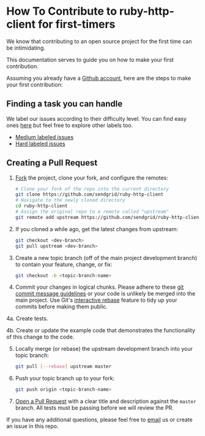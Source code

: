 # How To Contribute to ruby-http-client for first-timers

We know that contributing to an open source project for the first time can be intimidating. 

This documentation serves to guide you on how to make your first contribution.

Assuming you already have a [Github account](https://github.com/join), here are the steps to make your first contribution:

## Finding a task you can handle

We label our issues according to their difficulty level. You can find easy ones [here](https://github.com/sendgrid/ruby-http-client/issues?q=is%3Aopen+is%3Aissue+label%3A%22difficulty%3A+easy%22) but feel free to explore other labels too.

- [Medium labeled issues](https://github.com/sendgrid/ruby-http-client/issues?q=is%3Aopen+is%3Aissue+label%3A%22difficulty%3A+medium%22)
- [Hard labeled issues](https://github.com/sendgrid/ruby-http-client/issues?q=is%3Aopen+is%3Aissue+label%3A%22difficulty%3A+hard%22)


## Creating a Pull Request<a name="creating-a-pull-request"></a>

1. [Fork](https://help.github.com/fork-a-repo/) the project, clone your fork,
   and configure the remotes:

   ```bash
   # Clone your fork of the repo into the current directory
   git clone https://github.com/sendgrid/ruby-http-client
   # Navigate to the newly cloned directory
   cd ruby-http-client
   # Assign the original repo to a remote called "upstream"
   git remote add upstream https://github.com/sendgrid/ruby-http-client
   ```

2. If you cloned a while ago, get the latest changes from upstream:

   ```bash
   git checkout <dev-branch>
   git pull upstream <dev-branch>
   ```

3. Create a new topic branch (off of the main project development branch) to
   contain your feature, change, or fix:

   ```bash
   git checkout -b <topic-branch-name>
   ```

4. Commit your changes in logical chunks. Please adhere to these [git commit
   message guidelines](http://tbaggery.com/2008/04/19/a-note-about-git-commit-messages.html)
   or your code is unlikely be merged into the main project. Use Git's
   [interactive rebase](https://help.github.com/articles/interactive-rebase)
   feature to tidy up your commits before making them public.

4a. Create tests.

4b. Create or update the example code that demonstrates the functionality of this change to the code.

5. Locally merge (or rebase) the upstream development branch into your topic branch:

   ```bash
   git pull [--rebase] upstream master
   ```

6. Push your topic branch up to your fork:

   ```bash
   git push origin <topic-branch-name>
   ```

7. [Open a Pull Request](https://help.github.com/articles/using-pull-requests/)
    with a clear title and description against the `master` branch. All tests must be passing before we will review the PR.

If you have any additional questions, please feel free to [email](mailto:dx@sendgrid.com) us or create an issue in this repo.
